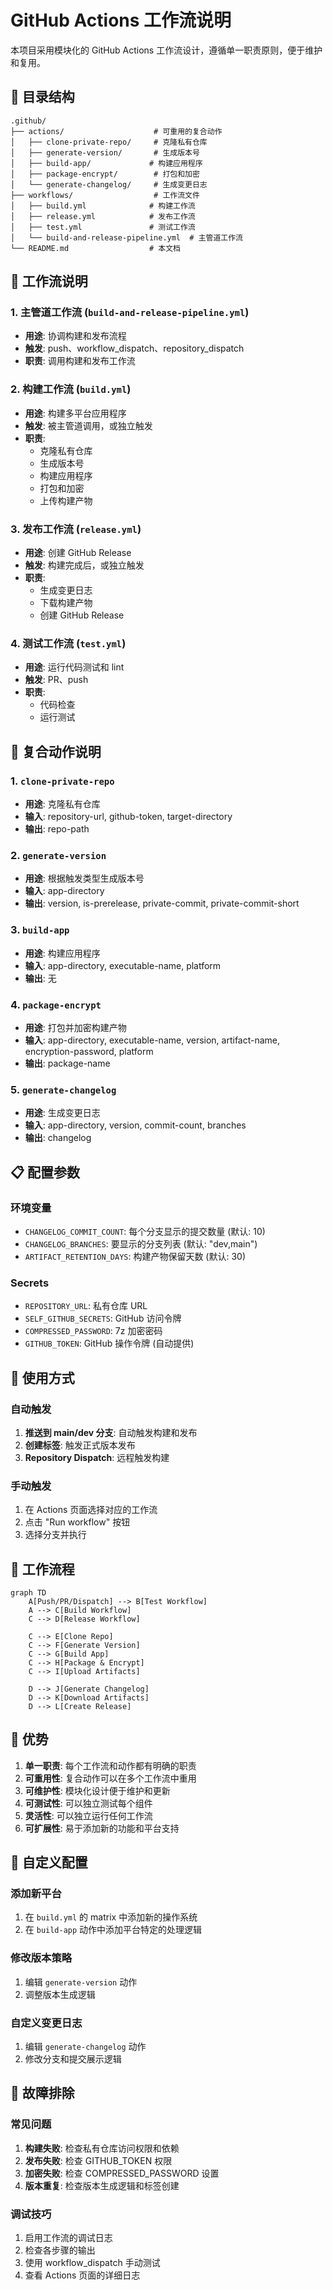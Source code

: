 # GitHub Actions 工作流说明

本项目采用模块化的 GitHub Actions 工作流设计，遵循单一职责原则，便于维护和复用。

## 📁 目录结构

```
.github/
├── actions/                    # 可重用的复合动作
│   ├── clone-private-repo/     # 克隆私有仓库
│   ├── generate-version/       # 生成版本号
│   ├── build-app/             # 构建应用程序
│   ├── package-encrypt/        # 打包和加密
│   └── generate-changelog/     # 生成变更日志
├── workflows/                  # 工作流文件
│   ├── build.yml              # 构建工作流
│   ├── release.yml            # 发布工作流
│   ├── test.yml               # 测试工作流
│   └── build-and-release-pipeline.yml  # 主管道工作流
└── README.md                  # 本文档
```

## 🔧 工作流说明

### 1. 主管道工作流 (`build-and-release-pipeline.yml`)
- **用途**: 协调构建和发布流程
- **触发**: push、workflow_dispatch、repository_dispatch
- **职责**: 调用构建和发布工作流

### 2. 构建工作流 (`build.yml`)
- **用途**: 构建多平台应用程序
- **触发**: 被主管道调用，或独立触发
- **职责**: 
  - 克隆私有仓库
  - 生成版本号
  - 构建应用程序
  - 打包和加密
  - 上传构建产物

### 3. 发布工作流 (`release.yml`)
- **用途**: 创建 GitHub Release
- **触发**: 构建完成后，或独立触发
- **职责**:
  - 生成变更日志
  - 下载构建产物
  - 创建 GitHub Release

### 4. 测试工作流 (`test.yml`)
- **用途**: 运行代码测试和 lint
- **触发**: PR、push
- **职责**: 
  - 代码检查
  - 运行测试

## 🧩 复合动作说明

### 1. `clone-private-repo`
- **用途**: 克隆私有仓库
- **输入**: repository-url, github-token, target-directory
- **输出**: repo-path

### 2. `generate-version`
- **用途**: 根据触发类型生成版本号
- **输入**: app-directory
- **输出**: version, is-prerelease, private-commit, private-commit-short

### 3. `build-app`
- **用途**: 构建应用程序
- **输入**: app-directory, executable-name, platform
- **输出**: 无

### 4. `package-encrypt`
- **用途**: 打包并加密构建产物
- **输入**: app-directory, executable-name, version, artifact-name, encryption-password, platform
- **输出**: package-name

### 5. `generate-changelog`
- **用途**: 生成变更日志
- **输入**: app-directory, version, commit-count, branches
- **输出**: changelog

## 📋 配置参数

### 环境变量
- `CHANGELOG_COMMIT_COUNT`: 每个分支显示的提交数量 (默认: 10)
- `CHANGELOG_BRANCHES`: 要显示的分支列表 (默认: "dev,main")
- `ARTIFACT_RETENTION_DAYS`: 构建产物保留天数 (默认: 30)

### Secrets
- `REPOSITORY_URL`: 私有仓库 URL
- `SELF_GITHUB_SECRETS`: GitHub 访问令牌
- `COMPRESSED_PASSWORD`: 7z 加密密码
- `GITHUB_TOKEN`: GitHub 操作令牌 (自动提供)

## 🚀 使用方式

### 自动触发
1. **推送到 main/dev 分支**: 自动触发构建和发布
2. **创建标签**: 触发正式版本发布
3. **Repository Dispatch**: 远程触发构建

### 手动触发
1. 在 Actions 页面选择对应的工作流
2. 点击 "Run workflow" 按钮
3. 选择分支并执行

## 🔄 工作流程

```mermaid
graph TD
    A[Push/PR/Dispatch] --> B[Test Workflow]
    A --> C[Build Workflow]
    C --> D[Release Workflow]
    
    C --> E[Clone Repo]
    C --> F[Generate Version]
    C --> G[Build App]
    C --> H[Package & Encrypt]
    C --> I[Upload Artifacts]
    
    D --> J[Generate Changelog]
    D --> K[Download Artifacts]
    D --> L[Create Release]
```

## 🎯 优势

1. **单一职责**: 每个工作流和动作都有明确的职责
2. **可重用性**: 复合动作可以在多个工作流中重用
3. **可维护性**: 模块化设计便于维护和更新
4. **可测试性**: 可以独立测试每个组件
5. **灵活性**: 可以独立运行任何工作流
6. **可扩展性**: 易于添加新的功能和平台支持

## 🔧 自定义配置

### 添加新平台
1. 在 `build.yml` 的 matrix 中添加新的操作系统
2. 在 `build-app` 动作中添加平台特定的处理逻辑

### 修改版本策略
1. 编辑 `generate-version` 动作
2. 调整版本生成逻辑

### 自定义变更日志
1. 编辑 `generate-changelog` 动作
2. 修改分支和提交展示逻辑

## 🐛 故障排除

### 常见问题
1. **构建失败**: 检查私有仓库访问权限和依赖
2. **发布失败**: 检查 GITHUB_TOKEN 权限
3. **加密失败**: 检查 COMPRESSED_PASSWORD 设置
4. **版本重复**: 检查版本生成逻辑和标签创建

### 调试技巧
1. 启用工作流的调试日志
2. 检查各步骤的输出
3. 使用 workflow_dispatch 手动测试
4. 查看 Actions 页面的详细日志

